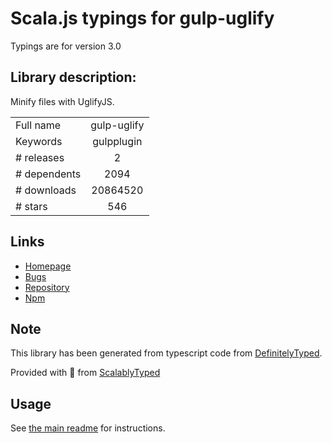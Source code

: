 
# Scala.js typings for gulp-uglify

Typings are for version 3.0

## Library description:
Minify files with UglifyJS.

|                    |                 |
| ------------------ | :-------------: |
| Full name          | gulp-uglify |
| Keywords           | gulpplugin |
| # releases         | 2 |
| # dependents       | 2094 |
| # downloads        | 20864520 |
| # stars            | 546 |

## Links
- [Homepage](https://github.com/terinjokes/gulp-uglify/)
- [Bugs](https://github.com/terinjokes/gulp-uglify/issues)
- [Repository](https://github.com/terinjokes/gulp-uglify)
- [Npm](https://www.npmjs.com/package/gulp-uglify)
    


## Note
This library has been generated from typescript code from [DefinitelyTyped](https://definitelytyped.org).

Provided with :purple_heart: from [ScalablyTyped](https://github.com/oyvindberg/ScalablyTyped)

## Usage
See [the main readme](../../readme.md) for instructions.


